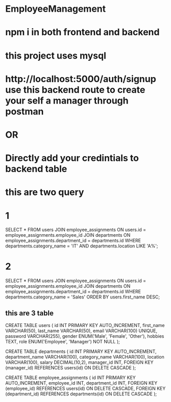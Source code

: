 # EmployeeManagement


# npm i in both frontend and backend



# this project uses mysql

#  http://localhost:5000/auth/signup use this backend route to create your self a manager through postman 

# OR

# Directly add your credintials to backend table



# this are two query 
# 1 

SELECT * FROM users 
JOIN employee_assignments ON users.id = employee_assignments.employee_id
JOIN departments ON employee_assignments.department_id = departments.id
WHERE departments.category_name = 'IT' 
AND departments.location LIKE 'A%';


# 2

SELECT * FROM users 
JOIN employee_assignments ON users.id = employee_assignments.employee_id
JOIN departments ON employee_assignments.department_id = departments.id
WHERE departments.category_name = 'Sales'
ORDER BY users.first_name DESC;


## this are 3 table

CREATE TABLE users (
    id INT PRIMARY KEY AUTO_INCREMENT,
    first_name VARCHAR(50),
    last_name VARCHAR(50),
    email VARCHAR(100) UNIQUE,
    password VARCHAR(255),
    gender ENUM('Male', 'Female', 'Other'),
    hobbies TEXT,
    role ENUM('Employee', 'Manager') NOT NULL
);



CREATE TABLE departments (
    id INT PRIMARY KEY AUTO_INCREMENT,
    department_name VARCHAR(100),
    category_name VARCHAR(100),
    location VARCHAR(100),
    salary DECIMAL(10,2),
    manager_id INT,
    FOREIGN KEY (manager_id) REFERENCES users(id) ON DELETE CASCADE
);



CREATE TABLE employee_assignments (
    id INT PRIMARY KEY AUTO_INCREMENT,
    employee_id INT,
    department_id INT,
    FOREIGN KEY (employee_id) REFERENCES users(id) ON DELETE CASCADE,
    FOREIGN KEY (department_id) REFERENCES departments(id) ON DELETE CASCADE
);
